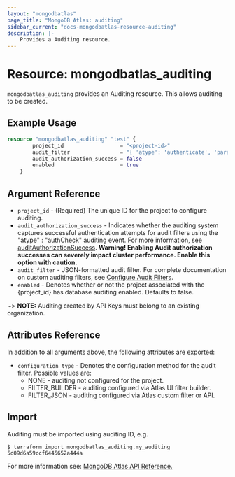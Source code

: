 ```yaml
---
layout: "mongodbatlas"
page_title: "MongoDB Atlas: auditing"
sidebar_current: "docs-mongodbatlas-resource-auditing"
description: |-
    Provides a Auditing resource.
---
```


# Resource: mongodbatlas_auditing

`mongodbatlas_auditing` provides an Auditing resource. This allows auditing to be created.

## Example Usage

```terraform
resource "mongodbatlas_auditing" "test" {
		project_id                  = "<project-id>"
		audit_filter                = "{ 'atype': 'authenticate', 'param': {   'user': 'auditAdmin',   'db': 'admin',   'mechanism': 'SCRAM-SHA-1' }}"
		audit_authorization_success = false
		enabled                     = true
	}
```

## Argument Reference

* `project_id` - (Required) The unique ID for the project to configure auditing.
* `audit_authorization_success` - Indicates whether the auditing system captures successful authentication attempts for audit filters using the "atype" : "authCheck" auditing event. For more information, see [auditAuthorizationSuccess](https://docs.mongodb.com/manual/reference/parameters/#param.auditAuthorizationSuccess).  **Warning! Enabling Audit authorization successes can severely impact cluster performance. Enable this option with caution.**
* `audit_filter` - JSON-formatted audit filter. For complete documentation on custom auditing filters, see [Configure Audit Filters](https://docs.mongodb.com/manual/tutorial/configure-audit-filters/).
* `enabled` - Denotes whether or not the project associated with the {project_id} has database auditing enabled.  Defaults to false.

~> **NOTE:** Auditing created by API Keys must belong to an existing organization.

## Attributes Reference

In addition to all arguments above, the following attributes are exported:

* `configuration_type` - Denotes the configuration method for the audit filter. Possible values are: 
	* NONE - auditing not configured for the project.
	* FILTER_BUILDER - auditing configured via Atlas UI filter builder.
	* FILTER_JSON - auditing configured via Atlas custom filter or API.

## Import

Auditing must be imported using auditing ID, e.g.

```
$ terraform import mongodbatlas_auditing.my_auditing 5d09d6a59ccf6445652a444a
```

For more information see: [MongoDB Atlas API Reference.](https://docs.atlas.mongodb.com/reference/api/auditing/)